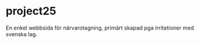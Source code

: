 # project25
 
En enkel webbsida för närvarotagning, primärt skapad pga irritationer med svenska lag.